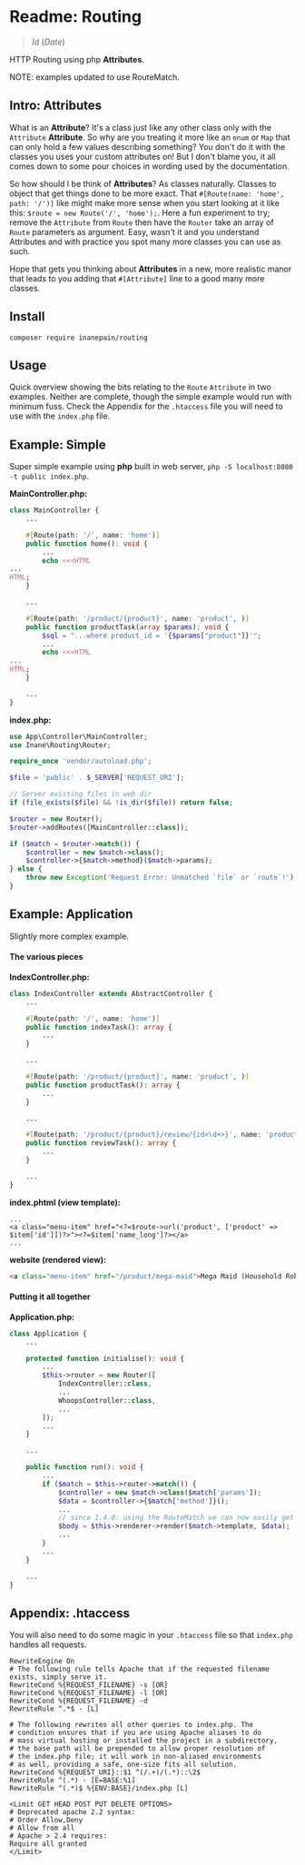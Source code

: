 # Readme: Routing

> $Id$ ($Date$)

HTTP Routing using php **Attributes**.

NOTE: examples updated to use RouteMatch.

## Intro: Attributes

What is an **Attribute**? It's a class just like any other class only with the `Attribute` **Attribute**. So why are you treating it more like an `enum` or `Map` that can only hold a few values describing something? You don't do it with the classes you uses your custom attributes on! But I don't blame you, it all comes down to some pour choices in wording used by the documentation.

So how should I be think of **Attributes**? As classes naturally. Classes to object that get things done to be more exact. That `#[Route(name: 'home', path: '/')]` like might make more sense when you start looking at it like this: `$route = new Route('/', 'home');`. Here a fun experiment to try; remove the `Attribute` from `Route` then have the `Router` take an array of `Route` parameters as argument. Easy, wasn't it and you understand Attributes and with practice you spot many more classes you can use as such.

Hope that gets you thinking about **Attributes** in a new, more realistic manor that leads to you adding that `#[Attribute]` line to a good many more classes.

## Install

`composer require inanepain/routing`

## Usage

Quick overview showing the bits relating to the `Route` `Attribute` in two examples. Neither are complete, though the simple example would run with minimum fuss. Check the Appendix for the `.htaccess` file you will need to use with the `index.php` file.

## Example: Simple

Super simple example using **php** built in web server, `php -S localhost:8080 -t public index.php`.

**MainController.php:**

```php
class MainController {
    ...

    #[Route(path: '/', name: 'home')]
    public function home(): void {
        ...
        echo <<<HTML
...
HTML;
    }

    ...

    #[Route(path: '/product/{product}', name: 'product', )]
    public function productTask(array $params): void {
        $sql = "...where product_id = '{$params["product"]}'";
        ...
        echo <<<HTML
...
HTML;
    }

    ...
}
```

**index.php:**

```php
use App\Controller\MainController;
use Inane\Routing\Router;

require_once 'vendor/autoload.php';

$file = 'public' . $_SERVER['REQUEST_URI'];

// Server existing files in web dir
if (file_exists($file) && !is_dir($file)) return false;

$router = new Router();
$router->addRoutes([MainController::class]);

if ($match = $router->match()) {
    $controller = new $match->class();
    $controller->{$match->method}($match->params);
} else {
    throw new Exception('Request Error: Unmatched `file` or `route`!');
}

```

## Example: Application

Slightly more complex example.

#### The various pieces

**IndexController.php:**

```php
class IndexController extends AbstractController {
    ...

    #[Route(path: '/', name: 'home')]
    public function indexTask(): array {
        ...
    }

    ...

    #[Route(path: '/product/{product}', name: 'product', )]
    public function productTask(): array {
        ...
    }

    ...

    #[Route(path: '/product/{product}/review/{id<\d+>}', name: 'product-review')]
    public function reviewTask(): array {
        ...
    }

    ...
}
```

**index.phtml (view template):**

```phtml
...
<a class="menu-item" href="<?=$route->url('product', ['product' => $item['id']])?>"><?=$item['name_long']?></a>
...
```

**website (rendered view):**

```html
<a class="menu-item" href="/product/mega-maid">Mega Maid (Household Robot Helper)</a>
```

#### Putting it all together

**Application.php:**

```php
class Application {
    ...

    protected function initialise(): void {
        ...
        $this->router = new Router([
            IndexController::class,
            ...
            WhoopsController::class,
            ...
        ]);
        ...
    }

    ...

    public function run(): void {
        ...
        if ($match = $this->router->match()) {
            $controller = new $match->class($match['params']);
            $data = $controller->{$match['method']}();
            ...
            // since 1.4.0: using the RouteMatch we can now easily get the template
            $body = $this->renderer->render($match->template, $data);
            ...
        }
        ...
    }

    ...
}
```

## Appendix: .htaccess

You will also need to do some magic in your `.htaccess` file so that `index.php` handles all requests.

```appache
RewriteEngine On
# The following rule tells Apache that if the requested filename exists, simply serve it.
RewriteCond %{REQUEST_FILENAME} -s [OR]
RewriteCond %{REQUEST_FILENAME} -l [OR]
RewriteCond %{REQUEST_FILENAME} -d
RewriteRule ^.*$ - [L]

# The following rewrites all other queries to index.php. The
# condition ensures that if you are using Apache aliases to do
# mass virtual hosting or installed the project in a subdirectory,
# the base path will be prepended to allow proper resolution of
# the index.php file; it will work in non-aliased environments
# as well, providing a safe, one-size fits all solution.
RewriteCond %{REQUEST_URI}::$1 ^(/.+)/(.*)::\2$
RewriteRule ^(.*) - [E=BASE:%1]
RewriteRule ^(.*)$ %{ENV:BASE}/index.php [L]

<Limit GET HEAD POST PUT DELETE OPTIONS>
# Deprecated apache 2.2 syntax:
# Order Allow,Deny
# Allow from all
# Apache > 2.4 requires:
Require all granted
</Limit>
```
